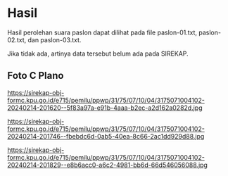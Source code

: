 # Hasil

Hasil perolehan suara paslon dapat dilihat pada file paslon-01.txt, paslon-02.txt, dan paslon-03.txt.

Jika tidak ada, artinya data tersebut belum ada pada SIREKAP.

## Foto C Plano

https://sirekap-obj-formc.kpu.go.id/e715/pemilu/ppwp/31/75/07/10/04/3175071004102-20240214-201620--5f83a97a-e91b-4aaa-b2ec-a2d162a0282d.jpg

https://sirekap-obj-formc.kpu.go.id/e715/pemilu/ppwp/31/75/07/10/04/3175071004102-20240214-201746--fbebdc6d-0ab5-40ea-8c66-2ac1dd929d88.jpg

https://sirekap-obj-formc.kpu.go.id/e715/pemilu/ppwp/31/75/07/10/04/3175071004102-20240214-201829--e8b6acc0-a6c2-4981-bb6d-66d546056088.jpg
